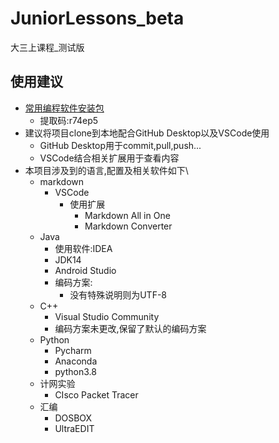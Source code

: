 # JuniorLessons_beta
大三上课程_测试版
## 使用建议
- [常用编程软件安装包](https://pan.di.he.cn/#/s/jvBID)
  - 提取码:r74ep5
- 建议将项目clone到本地配合GitHub Desktop以及VSCode使用
  - GitHub Desktop用于commit,pull,push...
  - VSCode结合相关扩展用于查看内容
- 本项目涉及到的语言,配置及相关软件如下\
  - markdown
    - VSCode
      - 使用扩展
        - Markdown All in One
        - Markdown Converter
  - Java
    - 使用软件:IDEA
    - JDK14 
    - Android Studio
    - 编码方案:
      - 没有特殊说明则为UTF-8
  - C++
    - Visual Studio Community
    - 编码方案未更改,保留了默认的编码方案
  - Python
    - Pycharm
    - Anaconda
    - python3.8
  - 计网实验
    - CIsco Packet Tracer
  - 汇编
    - DOSBOX
    - UltraEDIT



